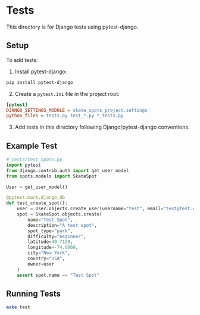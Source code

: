 # Tests

This directory is for Django tests using pytest-django.

## Setup

To add tests:

1. Install pytest-django:
```bash
pip install pytest-django
```

2. Create a `pytest.ini` file in the project root:
```ini
[pytest]
DJANGO_SETTINGS_MODULE = skate_spots_project.settings
python_files = tests.py test_*.py *_tests.py
```

3. Add tests in this directory following Django/pytest-django conventions.

## Example Test

```python
# tests/test_spots.py
import pytest
from django.contrib.auth import get_user_model
from spots.models import SkateSpot

User = get_user_model()

@pytest.mark.django_db
def test_create_spot():
    user = User.objects.create_user(username="test", email="test@test.com", password="test")
    spot = SkateSpot.objects.create(
        name="Test Spot",
        description="A test spot",
        spot_type="park",
        difficulty="beginner",
        latitude=40.7128,
        longitude=-74.0060,
        city="New York",
        country="USA",
        owner=user
    )
    assert spot.name == "Test Spot"
```

## Running Tests

```bash
make test
```
